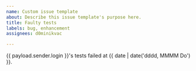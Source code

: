 ```yaml
---
name: Custom issue template
about: Describe this issue template's purpose here.
title: Faulty tests
labels: bug, enhancement
assignees: d0minikvac

---
```


{{ payload.sender.login }}'s tests failed at {{ date | date('dddd, MMMM Do') }}.
